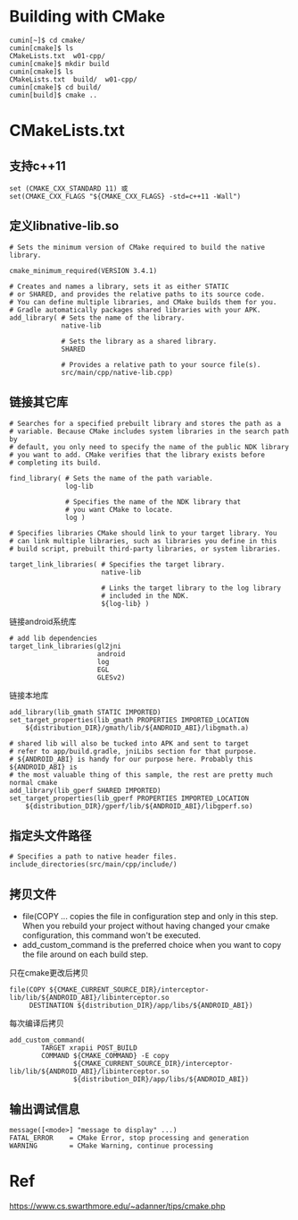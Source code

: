 # Building with CMake
```
cumin[~]$ cd cmake/
cumin[cmake]$ ls
CMakeLists.txt  w01-cpp/
cumin[cmake]$ mkdir build
cumin[cmake]$ ls
CMakeLists.txt  build/  w01-cpp/
cumin[cmake]$ cd build/
cumin[build]$ cmake ..
```
# CMakeLists.txt
## 支持c++11
```
set (CMAKE_CXX_STANDARD 11) 或
set(CMAKE_CXX_FLAGS "${CMAKE_CXX_FLAGS} -std=c++11 -Wall")
```

## 定义libnative-lib.so
```
# Sets the minimum version of CMake required to build the native library.

cmake_minimum_required(VERSION 3.4.1)

# Creates and names a library, sets it as either STATIC
# or SHARED, and provides the relative paths to its source code.
# You can define multiple libraries, and CMake builds them for you.
# Gradle automatically packages shared libraries with your APK.
add_library( # Sets the name of the library.
             native-lib

             # Sets the library as a shared library.
             SHARED

             # Provides a relative path to your source file(s).
             src/main/cpp/native-lib.cpp)
```
## 链接其它库
```
# Searches for a specified prebuilt library and stores the path as a
# variable. Because CMake includes system libraries in the search path by
# default, you only need to specify the name of the public NDK library
# you want to add. CMake verifies that the library exists before
# completing its build.

find_library( # Sets the name of the path variable.
              log-lib

              # Specifies the name of the NDK library that
              # you want CMake to locate.
              log )

# Specifies libraries CMake should link to your target library. You
# can link multiple libraries, such as libraries you define in this
# build script, prebuilt third-party libraries, or system libraries.

target_link_libraries( # Specifies the target library.
                       native-lib

                       # Links the target library to the log library
                       # included in the NDK.
                       ${log-lib} )
```
链接android系统库
```
# add lib dependencies
target_link_libraries(gl2jni
                      android
                      log 
                      EGL
                      GLESv2)
```
链接本地库
```
add_library(lib_gmath STATIC IMPORTED)
set_target_properties(lib_gmath PROPERTIES IMPORTED_LOCATION
    ${distribution_DIR}/gmath/lib/${ANDROID_ABI}/libgmath.a)

# shared lib will also be tucked into APK and sent to target
# refer to app/build.gradle, jniLibs section for that purpose.
# ${ANDROID_ABI} is handy for our purpose here. Probably this ${ANDROID_ABI} is
# the most valuable thing of this sample, the rest are pretty much normal cmake
add_library(lib_gperf SHARED IMPORTED)
set_target_properties(lib_gperf PROPERTIES IMPORTED_LOCATION
    ${distribution_DIR}/gperf/lib/${ANDROID_ABI}/libgperf.so)
```
## 指定头文件路径
```
# Specifies a path to native header files.
include_directories(src/main/cpp/include/)
```
## 拷贝文件
* file(COPY ... copies the file in configuration step and only in this step. When you rebuild your project without having changed your cmake configuration, this command won't be executed.
* add_custom_command is the preferred choice when you want to copy the file around on each build step.

只在cmake更改后拷贝
```
file(COPY ${CMAKE_CURRENT_SOURCE_DIR}/interceptor-lib/lib/${ANDROID_ABI}/libinterceptor.so
     DESTINATION ${distribution_DIR}/app/libs/${ANDROID_ABI})
```
每次编译后拷贝
```
add_custom_command(
        TARGET xrapii POST_BUILD
        COMMAND ${CMAKE_COMMAND} -E copy
                ${CMAKE_CURRENT_SOURCE_DIR}/interceptor-lib/lib/${ANDROID_ABI}/libinterceptor.so
                ${distribution_DIR}/app/libs/${ANDROID_ABI})
```
## 输出调试信息
```
message([<mode>] "message to display" ...)
FATAL_ERROR    = CMake Error, stop processing and generation
WARNING        = CMake Warning, continue processing
```
# Ref
https://www.cs.swarthmore.edu/~adanner/tips/cmake.php
